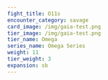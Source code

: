 ```yaml
---
fight_title: O11s
encounter_category: savage
card_image: /img/gaia-test.png
tier_image: /img/gaia-test.png
tier_name: Omega
series_name: Omega Series
weight: 11
tier_weight: 3
expansion: sb
---
```

